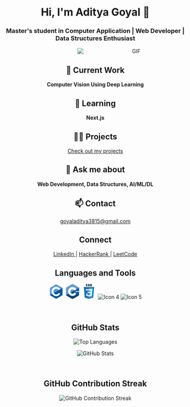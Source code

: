 <div align="center">
  <h1>Hi, I'm Aditya Goyal 👋</h1>
  <h3>Master's student in Computer Application | Web Developer | Data Structures Enthusiast</h3>
  <img src="https://media.giphy.com/media/gioLPAqDRZjzYpmuCp/giphy.gif" width="300" align="right" alt="GIF">
  <br>

  <h2>🔭 Current Work</h2>
  <p><strong>Computer Vision Using Deep Learning</strong></p>
  
  <h2>🌱 Learning</h2>
  <p><strong>Next.js</strong></p>

  <h2>👨‍💻 Projects</h2>
  <p><a href="https://adityagoyal.vercel.app/">Check out my projects</a></p>

  <h2>💬 Ask me about</h2>
  <p><strong>Web Development, Data Structures, AI/ML/DL</strong></p>

  <h2>📫 Contact</h2>
  <p><a href="mailto:goyaladitya3815@gmail.com">goyaladitya3815@gmail.com</a></p>
  
  <h2>Connect</h2>
  <p>
    <a href="https://www.linkedin.com/in/adityagoyal200/" target="blank">
      LinkedIn
    </a>
    |
    <a href="https://www.hackerrank.com/@goyaladitya3815" target="blank">
      HackerRank
    </a>
    |
    <a href="https://leetcode.com/adityagoyal200/" target="blank">
      LeetCode
    </a>
  </p>

  <h2>Languages and Tools</h2>
  <p>
    <img src="https://raw.githubusercontent.com/devicons/devicon/master/icons/c/c-original.svg" alt="C" width="40" height="40" />
    <img src="https://raw.githubusercontent.com/devicons/devicon/master/icons/cplusplus/cplusplus-original.svg" alt="C++" width="40" height="40" />
    <img src="https://raw.githubusercontent.com/devicons/devicon/master/icons/css3/css3-original-wordmark.svg" alt="CSS" width="40" height="40" />
    <img src="icon-url-4" alt="Icon 4" width="40" height="40" />
    <img src="icon-url-5" alt="Icon 5" width="40" height="40" />
    <!-- Add more icons as needed -->
  </p>
  
  <br>
  
  <h2>GitHub Stats</h2>
  <p>
    <img src="https://github-readme-stats.vercel.app/api/top-langs?username=adityagoyal200&show_icons=true&locale=en&layout=compact" alt="Top Languages" />
  </p>
  <p>
    <img src="https://github-readme-stats.vercel.app/api?username=adityagoyal200&show_icons=true&locale=en" alt="GitHub Stats" />
  </p>

  <br>

  <h2>GitHub Contribution Streak</h2>
  <p>
    <img src="https://github-readme-streak-stats.herokuapp.com/?user=adityagoyal200&" alt="GitHub Contribution Streak" />
  </p>
</div>





